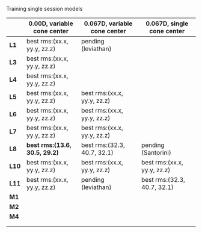 Training single session models

|         | 0.00D,  variable cone center    | 0.067D, variable cone center | 0.067D, single cone center  |
| ------- | ------------------------------- | ---------------------------- | --------------------------- |
| **L1**  | best rms:(xx.x, yy.y, zz.z)     | pending (leviathan)          |                             |
| **L3**  | best rms:(xx.x, yy.y, zz.z)     |                              |                             |
| **L4**  | best rms:(xx.x, yy.y, zz.z)     |                              |                             |
| **L5**  | best rms:(xx.x, yy.y, zz.z)     | best rms:(xx.x, yy.y, zz.z)  |                             |
| **L6**  | best rms:(xx.x, yy.y, zz.z)     | best rms:(xx.x, yy.y, zz.z)  |                             |
| **L7**  | best rms:(xx.x, yy.y, zz.z)     | best rms:(xx.x, yy.y, zz.z)  |                             |
| **L8**  | **best rms:(13.6, 30.5, 29.2)** | best rms:(32.3, 40.7, 32.1)  | pending (Santorini)         |
| **L10** | best rms:(xx.x, yy.y, zz.z)     | best rms:(xx.x, yy.y, zz.z)  | best rms:(xx.x, yy.y, zz.z) |
| **L11** | best rms:(xx.x, yy.y, zz.z)     | pending (leviathan)          | best rms:(32.3, 40.7, 32.1) |
| **M1**  |                                 |                              |                             |
| **M2**  |                                 |                              |                             |
| **M4**  |                                 |                              |                             |
|         |                                 |                              |                             |
|         |                                 |                              |                             |

